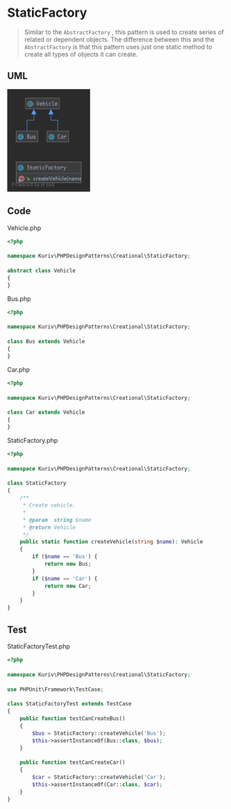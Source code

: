 # StaticFactory

> Similar to the `AbstractFactory` , this pattern is used to create series of related or dependent objects. The difference between this and the `AbstractFactory` is that this pattern uses just one static method to create all types of objects it can create.

## UML

![StaticFactory](StaticFactory.png)

## Code

Vehicle.php

```php
<?php

namespace Kuriv\PHPDesignPatterns\Creational\StaticFactory;

abstract class Vehicle
{
}

```

Bus.php

```php
<?php

namespace Kuriv\PHPDesignPatterns\Creational\StaticFactory;

class Bus extends Vehicle
{
}

```

Car.php

```php
<?php

namespace Kuriv\PHPDesignPatterns\Creational\StaticFactory;

class Car extends Vehicle
{
}

```

StaticFactory.php

```php
<?php

namespace Kuriv\PHPDesignPatterns\Creational\StaticFactory;

class StaticFactory
{
    /**
     * Create vehicle.
     *
     * @param  string $name
     * @return Vehicle
     */
    public static function createVehicle(string $name): Vehicle
    {
        if ($name == 'Bus') {
            return new Bus;
        }
        if ($name == 'Car') {
            return new Car;
        }
    }
}

```

## Test

StaticFactoryTest.php

```php
<?php

namespace Kuriv\PHPDesignPatterns\Creational\StaticFactory;

use PHPUnit\Framework\TestCase;

class StaticFactoryTest extends TestCase
{
    public function testCanCreateBus()
    {
        $bus = StaticFactory::createVehicle('Bus');
        $this->assertInstanceOf(Bus::class, $bus);
    }

    public function testCanCreateCar()
    {
        $car = StaticFactory::createVehicle('Car');
        $this->assertInstanceOf(Car::class, $car);
    }
}

```

